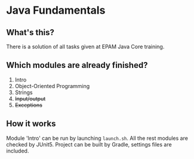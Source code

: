 # Java Fundamentals

## What's this?
There is a solution of all tasks given at EPAM Java Core training.

## Which modules are already finished?
1. Intro
2. Object-Oriented Programming
3. Strings
4. ~~Input/output~~
5. ~~Exceptions~~

## How it works
Module 'Intro' can be run by launching <code>launch.sh</code>. All the rest modules are checked by JUnit5. 
Project can be built by Gradle, settings files are included.
